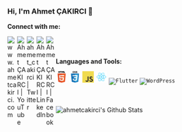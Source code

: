 ### Hi, I'm Ahmet ÇAKIRCI 👋

<!--
**ahmetcakirci/ahmetcakirci** is a ✨ _special_ ✨ repository because its `README.md` (this file) appears on your GitHub profile.

Here are some ideas to get you started:

- 🔭 I’m currently working on ...
- 🌱 I’m currently learning ...
- 👯 I’m looking to collaborate on ...
- 🤔 I’m looking for help with ...
- 💬 Ask me about ...
- 📫 How to reach me: ...
- 😄 Pronouns: ...
- ⚡ Fun fact: ...
-->

**Connect with me:**

[<img align="left" alt="www.ahmetcakirci.com" width="22px" src="https://img.icons8.com/ultraviolet/22/000000/domain.png" />][website]
[<img align="left" alt="Ahmet ÇAKIRCI | YouTube" width="22px" src="https://img.icons8.com/color/22/000000/youtube-play.png" />][youtube]
[<img align="left" alt="ahmet_cakirci | Twitter" width="22px" src="https://img.icons8.com/fluent/22/000000/twitter.png" />][twitter]
[<img align="left" alt="Ahmet ÇAKIRCI | LinkedIn" width="22px" src="https://img.icons8.com/color/22/000000/linkedin.png" />][linkedin]
[<img align="left" alt="Ahmet ÇAKIRCI | Facebook" width="22px" src="https://img.icons8.com/color/22/000000/facebook-new.png" />][facebook]


<br />
<br />


**Languages and Tools:**

<code><img alt="HTML5" width="26px" src="https://raw.githubusercontent.com/github/explore/80688e429a7d4ef2fca1e82350fe8e3517d3494d/topics/html/html.png" /></code>
<code><img alt="CSS3" width="26px" src="https://raw.githubusercontent.com/github/explore/80688e429a7d4ef2fca1e82350fe8e3517d3494d/topics/css/css.png" /></code>
<code><img alt="JavaScript" width="26px" src="https://raw.githubusercontent.com/github/explore/80688e429a7d4ef2fca1e82350fe8e3517d3494d/topics/javascript/javascript.png" /></code>
<code><img alt="React" width="26px" src="https://raw.githubusercontent.com/github/explore/80688e429a7d4ef2fca1e82350fe8e3517d3494d/topics/react/react.png" /></code>
<code><img alt="Flutter" width="26px" src="https://img.icons8.com/color/26/000000/flutter.png" /></code>
<code><img alt="WordPress" width="26px" src="https://img.icons8.com/color/26/000000/wordpress.png" /></code>

<br />
<br />

<img align="left" alt="ahmetcakirci's Github Stats" src="https://github-readme-stats.vercel.app/api?username=ahmetcakirci&show_icons=true&hide_border=true" />

[website]: https://www.ahmetcakirci.com/
[twitter]: https://twitter.com/ahmet_cakirci
[youtube]: https://youtube.com/channel/UCc0LbdRlLdvcwjwlEMUlC7Q
[facebook]: https://facebook.com/cakirciahmet
[linkedin]: https://linkedin.com/in/ahmet-çakırcı-6b89878a/
